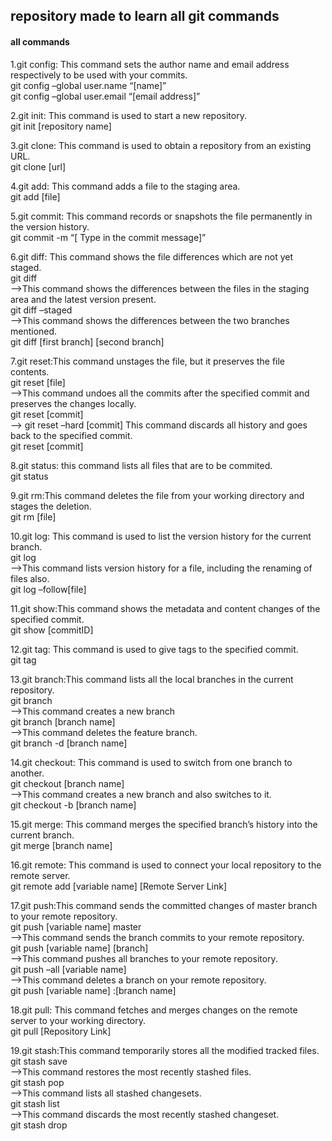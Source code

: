 <h2>repository made to learn all git commands</h2>
<h4>all commands</h4>
<p>
  1.git config: This command sets the author name and email address respectively to be used with your commits.<br>
    git config –global user.name “[name]”  <br>
    git config –global user.email “[email address]”
  
  2.git init: This command is used to start a new repository.<br>
    git init [repository name]
  
  3.git clone: This command is used to obtain a repository from an existing URL.<br>
    git clone [url]  
  
  4.git add: This command adds a file to the staging area.<br>
    git add [file]  
  
  5.git commit: This command records or snapshots the file permanently in the version history.<br>
    git commit -m “[ Type in the commit message]”  
  
  6.git diff: This command shows the file differences which are not yet staged.<br>
    git diff<br>
  -->This command shows the differences between the files in the staging area and the latest version present.<br>
    git diff –staged <br>
  -->This command shows the differences between the two branches mentioned.<br>
    git diff [first branch] [second branch]  
  
  7.git reset:This command unstages the file, but it preserves the file contents.<br>
    git reset [file]  <br>
  -->This command undoes all the commits after the specified commit and preserves the changes locally.<br>
    git reset [commit]<br>
  --> git reset –hard [commit]  This command discards all history and goes back to the specified commit.<br>
    git reset [commit] 
  
  8.git status: this command lists all files that are to be commited.<br>
    git status
  
  9.git rm:This command deletes the file from your working directory and stages the deletion.<br>
    git rm [file]  
  
  10.git log: This command is used to list the version history for the current branch.<br>
    git log<br>
  -->This command lists version history for a file, including the renaming of files also.<br>
    git log –follow[file]  
  
  11.git show:This command shows the metadata and content changes of the specified commit.<br>
    git show [commitID]
  
  12.git tag: This command is used to give tags to the specified commit.<br>
    git tag
  
  13.git branch:This command lists all the local branches in the current repository. <br>
    git branch  <br>
   -->This command creates a new branch<br>
    git branch [branch name]  <br>
  -->This command deletes the feature branch.<br>
    git branch -d [branch name]  

 14.git checkout: This command is used to switch from one branch to another.<br>
    git checkout [branch name]  <br>
-->This command creates a new branch and also switches to it.<br>
    git checkout -b [branch name]  

15.git merge: This command merges the specified branch’s history into the current branch.<br>
    git merge [branch name]  
  
16.git remote: This command is used to connect your local repository to the remote server.<br>
    git remote add [variable name] [Remote Server Link]  

17.git push:This command sends the committed changes of master branch to your remote repository.<br>
    git push [variable name] master  <br>
-->This command sends the branch commits to your remote repository.<br>
    git push [variable name] [branch]  <br>
-->This command pushes all branches to your remote repository.<br>
    git push –all [variable name]  <br>
-->This command deletes a branch on your remote repository.<br>
    git push [variable name] :[branch name]  

18.git pull: This command fetches and merges changes on the remote server to your working directory.<br>
    git pull [Repository Link]  

19.git stash:This command temporarily stores all the modified tracked files.<br>
    git stash save  <br>
-->This command restores the most recently stashed files.<br>
    git stash pop  <br>
-->This command lists all stashed changesets.<br>
    git stash list  <br>
-->This command discards the most recently stashed changeset.<br>
    git stash drop  
</p>



